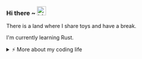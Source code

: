 ### Hi there ~ <img src="https://user-images.githubusercontent.com/1303154/88677602-1635ba80-d120-11ea-84d8-d263ba5fc3c0.gif" width="24px" alt="hi">

There is a land where I share toys and have a break.

I'm currently learning Rust.

<details>
<summary>⚡️ More about my coding life</summary>
<br />

<!--START_SECTION:waka-->
![Code Time](http://img.shields.io/badge/Code%20Time-0%20secs-blue)

![Profile Views](http://img.shields.io/badge/Profile%20Views-0-blue)

**🐱 My GitHub Data** 

> 📦 109.4 kB Used in GitHub's Storage 
 > 
> 🚫 Not Opted to Hire
 > 
> 📜 13 Public Repositories 
 > 
> 🔑 9 Private Repositories 
 > 
**I'm a Night 🦉** 

```text
🌞 Morning                10 commits          ███░░░░░░░░░░░░░░░░░░░░░░   11.36 % 
🌆 Daytime                31 commits          █████████░░░░░░░░░░░░░░░░   35.23 % 
🌃 Evening                26 commits          ███████░░░░░░░░░░░░░░░░░░   29.55 % 
🌙 Night                  21 commits          ██████░░░░░░░░░░░░░░░░░░░   23.86 % 
```
📅 **I'm Most Productive on Friday** 

```text
Monday                   9 commits           ███░░░░░░░░░░░░░░░░░░░░░░   10.23 % 
Tuesday                  12 commits          ███░░░░░░░░░░░░░░░░░░░░░░   13.64 % 
Wednesday                4 commits           █░░░░░░░░░░░░░░░░░░░░░░░░   04.55 % 
Thursday                 11 commits          ███░░░░░░░░░░░░░░░░░░░░░░   12.50 % 
Friday                   21 commits          ██████░░░░░░░░░░░░░░░░░░░   23.86 % 
Saturday                 20 commits          ██████░░░░░░░░░░░░░░░░░░░   22.73 % 
Sunday                   11 commits          ███░░░░░░░░░░░░░░░░░░░░░░   12.50 % 
```


📊 **This Week I Spent My Time On** 

```text
🕑︎ Time Zone: Asia/Shanghai

💬 Programming Languages: 
No Activity Tracked This Week

🔥 Editors: 
No Activity Tracked This Week

🐱‍💻 Projects: 
No Activity Tracked This Week

💻 Operating System: 
No Activity Tracked This Week
```

**I Mostly Code in Python** 

```text
Python                   7 repos             ████████████░░░░░░░░░░░░░   50.00 % 
Rust                     2 repos             ████░░░░░░░░░░░░░░░░░░░░░   14.29 % 
Shell                    1 repo              ██░░░░░░░░░░░░░░░░░░░░░░░   07.14 % 
TypeScript               1 repo              ██░░░░░░░░░░░░░░░░░░░░░░░   07.14 % 
HTML                     1 repo              ██░░░░░░░░░░░░░░░░░░░░░░░   07.14 % 
```




 Last Updated on 26/07/2024 18:41:54 UTC
<!--END_SECTION:waka-->

![Top Langs](https://github-readme-stats.vercel.app/api/top-langs/?username=gitduk&layout=compact&hide=css,html)

![gitduk's github stats](https://github-readme-stats.vercel.app/api?username=gitduk&count_private=true&show_icons=true&theme=onedark)
</details>
